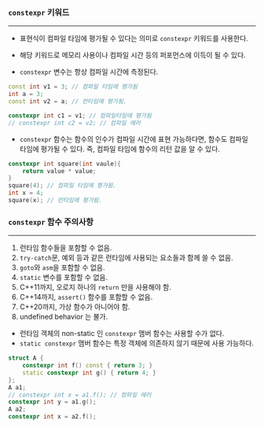 
### `constexpr` 키워드
---

* 표현식이 컴파일 타임에 평가될 수 있다는 의미로 `constexpr` 키워드를 사용한다.
* 해당 키워드로 메모리 사용이나 컴파일 시간 등의 퍼포먼스에 이득이 될 수 있다.

* `constexpr` 변수는 항상 컴파일 시간에 측정된다.
```cpp
const int v1 = 3; // 컴파일 타임에 평가됨
int a = 3;
const int v2 = a; // 런타임에 평가됨.

constexpr int c1 = v1; // 컴파일타임에 평가됨
// constexpr int c2 = v2; // 컴파일 에러
```


* `constexpr` 함수는 함수의 인수가 컴파일 시간에 표현 가능하다면, 함수도 컴파일 타임에 평가될 수 있다. 즉, 컴파일 타임에 함수의 리턴 값을 알 수 있다.
```cpp
constexpr int square(int vaule){
	return value * value;
}
square(4); // 컴파일 타임에 평가됨.
int x = 4;
square(x); // 런타임에 평가됨.
```


### `constexpr` 함수 주의사항
---

1. 런타임 함수들을 포함할 수 없음.
2. `try-catch`문, 예외 등과 같은 런타임에 사용되는 요소들과 함께 쓸 수 없음.
3. `goto`와 `asm`을 포함할 수 없음.
4. `static` 변수를 포함할 수 없음.
5. C++11까지, 오로지 하나의 `return` 만을 사용해야 함.
6. C++14까지, `assert()` 함수를 포함할 수 없음.
7. C++20까지, 가상 함수가 아니어야 함.
8. undefined behavior 는 불가.

* 런타임 객체의 non-static 인 `constexpr` 맴버 함수는 사용할 수가 없다.
* `static constexpr` 맴버 함수는 특정 객체에 의존하지 않기 때문에 사용 가능하다.

```cpp
struct A { 
	constexpr int f() const { return 3; } 
	static constexpr int g() { return 4; } 
}; 
A a1; 
// constexpr int x = a1.f(); // 컴파일 에러 
constexpr int y = a1.g();
A a2; 
constexpr int x = a2.f();
```

